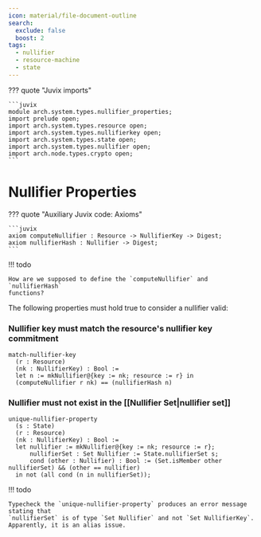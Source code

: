 ```yaml
---
icon: material/file-document-outline
search:
  exclude: false
  boost: 2
tags:
  - nullifier
  - resource-machine
  - state
---
```


??? quote "Juvix imports"

    ```juvix
    module arch.system.types.nullifier_properties;
    import prelude open;
    import arch.system.types.resource open;
    import arch.system.types.nullifierkey open;
    import arch.system.types.state open;
    import arch.system.types.nullifier open;
    import arch.node.types.crypto open;
    ```

# Nullifier Properties

<!-- --8<-- [start:properties] -->

??? quote "Auxiliary Juvix code: Axioms"

    ```juvix
    axiom computeNullifier : Resource -> NullifierKey -> Digest;
    axiom nullifierHash : Nullifier -> Digest;
    ```

!!! todo

    How are we supposed to define the `computeNullifier` and `nullifierHash`
    functions?

The following properties must hold true to consider a nullifier valid:

### Nullifier key must match the resource's nullifier key commitment

```juvix
match-nullifier-key
  (r : Resource) 
  (nk : NullifierKey) : Bool :=
  let n := mkNullifier@{key := nk; resource := r} in
  (computeNullifier r nk) == (nullifierHash n)
```

### Nullifier must not exist in the [[Nullifier Set|nullifier set]]

```
unique-nullifier-property
  (s : State) 
  (r : Resource) 
  (nk : NullifierKey) : Bool :=
  let nullifier := mkNullifier@{key := nk; resource := r};
      nullifierSet : Set Nullifier := State.nullifierSet s;
      cond (other : Nullifier) : Bool := (Set.isMember other nullifierSet) && (other == nullifier)
  in not (all cond (n in nullifierSet));
```

!!! todo

    Typecheck the `unique-nullifier-property` produces an error message stating that
    `nullifierSet` is of type `Set Nullifier` and not `Set NullifierKey`.
    Apparently, it is an alias issue.

<!-- --8<-- [end:properties] -->
